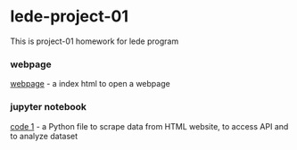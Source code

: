 # lede-project-01
This is project-01 homework for lede program
### webpage
[webpage](doc/lede_project.index.html) - a index html to open a webpage
### jupyter notebook
[code 1](JPN_baby_name.ipynb) -  a Python file to scrape data from HTML website, to access API and to analyze dataset
